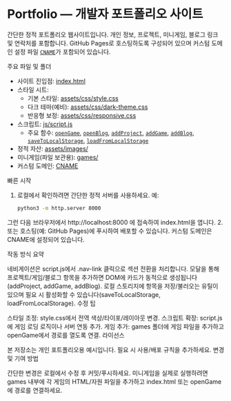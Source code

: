 # Portfolio — 개발자 포트폴리오 사이트

간단한 정적 포트폴리오 웹사이트입니다. 개인 정보, 프로젝트, 미니게임, 블로그 링크 및 연락처를 포함합니다. GitHub Pages로 호스팅하도록 구성되어 있으며 커스텀 도메인 설정 파일 [`CNAME`](CNAME)가 포함되어 있습니다.

주요 파일 및 폴더
- 사이트 진입점: [index.html](index.html)
- 스타일 시트:
  - 기본 스타일: [assets/css/style.css](assets/css/style.css)
  - 다크 테마(예비): [assets/css/dark-theme.css](assets/css/dark-theme.css)
  - 반응형 보정: [assets/css/responsive.css](assets/css/responsive.css)
- 스크립트: [js/script.js](js/script.js)
  - 주요 함수: [`openGame`](js/script.js), [`openBlog`](js/script.js), [`addProject`](js/script.js), [`addGame`](js/script.js), [`addBlog`](js/script.js), [`saveToLocalStorage`](js/script.js), [`loadFromLocalStorage`](js/script.js)
- 정적 자산: [assets/images/](assets/images/)
- 미니게임(파일 보관용): [games/](games/)
- 커스텀 도메인: [CNAME](CNAME)

빠른 시작
1. 로컬에서 확인하려면 간단한 정적 서버를 사용하세요. 예:
   ```sh
   python3 -m http.server 8000
그런 다음 브라우저에서 http://localhost:8000 에 접속하여 index.html을 엽니다.
2. 또는 호스팅(예: GitHub Pages)에 푸시하여 배포할 수 있습니다. 커스텀 도메인은 CNAME에 설정되어 있습니다.

작동 방식 요약

네비게이션은 script.js에서 .nav-link 클릭으로 섹션 전환을 처리합니다.
모달을 통해 프로젝트/게임/블로그 항목을 추가하면 DOM에 카드가 동적으로 생성됩니다(addProject, addGame, addBlog).
로컬 스토리지에 항목을 저장/불러오는 유틸이 있으며 필요 시 활성화할 수 있습니다(saveToLocalStorage, loadFromLocalStorage).
수정 팁

스타일 조정: style.css에서 전역 색상/타이포/레이아웃 변경.
스크립트 확장: script.js에 게임 로딩 로직이나 서버 연동 추가.
게임 추가: games 폴더에 게임 파일을 추가하고 openGame에서 경로를 열도록 연결.
라이선스

본 저장소는 개인 포트폴리오용 예시입니다. 필요 시 사용/배포 규칙을 추가하세요.
변경 및 기여 방법

간단한 변경은 로컬에서 수정 후 커밋/푸시하세요.
미니게임을 실제로 실행하려면 games 내부에 각 게임의 HTML/자원 파일을 추가하고 index.html 또는 openGame에 경로를 연결하세요.